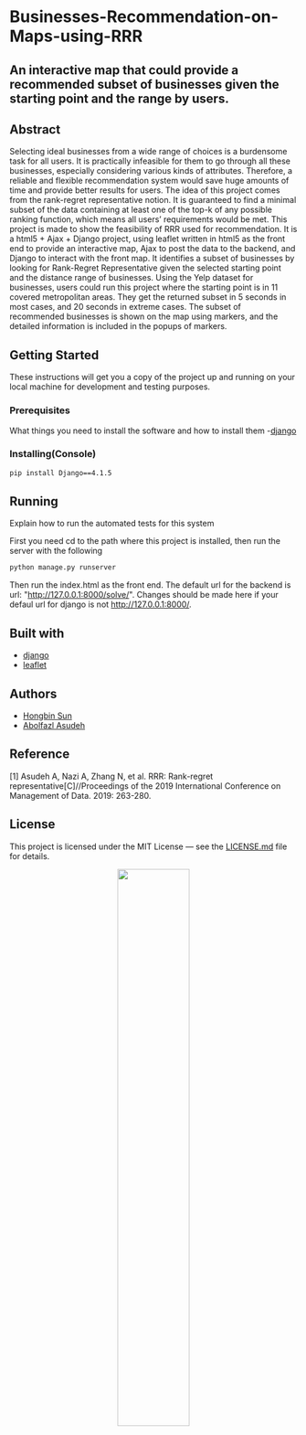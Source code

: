 # Businesses-Recommendation-on-Maps-using-RRR

## An interactive map that could provide a recommended subset of businesses given the starting point and the range by users.

## Abstract
Selecting ideal businesses from a wide range of choices is a burdensome task for all users. It is practically infeasible for them to go through all these businesses, 
especially considering various kinds of attributes. Therefore, a reliable and flexible recommendation system would save huge amounts of time and provide better 
results for users. The idea of this project comes from the rank-regret representative notion. It is guaranteed to find a minimal subset of the data containing at least one of the top-k of any possible ranking function, which means all users’ requirements would be met. This project is made to show the feasibility of RRR used for 
recommendation. It is a html5 + Ajax + Django project, using leaflet written in html5 as the front end to provide an interactive map, Ajax to post the data to the 
backend, and Django to interact with the front map. It identifies a subset of businesses by looking for Rank-Regret Representative given the selected starting 
point and the distance range of businesses. Using the Yelp dataset for businesses, users could run this project where the starting point is in 11 covered metropolitan
areas. They get the returned subset in 5 seconds in most cases, and 20 seconds in extreme cases. The subset of recommended businesses is shown on the map using 
markers, and the detailed information is included in the popups of markers. 

## Getting Started
These instructions will get you a copy of the project up and running on your local machine for development and testing purposes.

### Prerequisites
What things you need to install the software and how to install them
-[django](https://www.djangoproject.com/download/)

### Installing(Console)
```sh
pip install Django==4.1.5
```

## Running
Explain how to run the automated tests for this system

First you need cd to the path where this project is installed, then run the server with the following
```sh
python manage.py runserver
```

Then run the index.html as the front end.
The default url for the backend is url: "http://127.0.0.1:8000/solve/". Changes should be made here if your defaul url for django is not http://127.0.0.1:8000/.

## Built with

- [django](https://www.djangoproject.com/download/)
- [leaflet](https://leafletjs.com/download.html)

## Authors

- [Hongbin Sun](https://github.com/Holyhbsun)
- [Abolfazl Asudeh](https://github.com/asudeh)

## Reference
[1] Asudeh A, Nazi A, Zhang N, et al. RRR: Rank-regret representative[C]//Proceedings of the 2019 International Conference on Management of Data. 2019: 263-280.

## License
This project is licensed under the MIT License — see the [LICENSE.md](LICENSE.md) file for details.
<p align="center"><img width="50%" src="https://www.cs.uic.edu/~indexlab/imgs/InDeXLab2.gif"></p>


